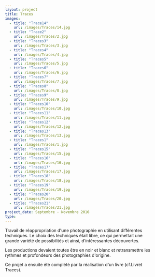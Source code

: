 ```yaml
---
layout: project
title: Traces
images:
  - title: "Trace14"
    url: /images/Traces/14.jpg
  - title: "Trace2"
    url: /images/Traces/2.jpg
  - title: "Traces3"
    url: /images/Traces/3.jpg
  - title: "Traces4"
    url: /images/Traces/4.jpg
  - title: "Traces5"
    url: /images/Traces/5.jpg
  - title: "Traces6"
    url: /images/Traces/6.jpg
  - title: "Traces7"
    url: /images/Traces/7.jpg
  - title: "Traces8"
    url: /images/Traces/8.jpg
  - title: "Traces9"
    url: /images/Traces/9.jpg
  - title: "Traces10"
    url: /images/Traces/10.jpg
  - title: "Traces11"
    url: /images/Traces/11.jpg
  - title: "Traces12"
    url: /images/Traces/12.jpg
  - title: "Traces13"
    url: /images/Traces/13.jpg
  - title: "Traces1"
    url: /images/Traces/1.jpg
  - title: "Traces15"
    url: /images/Traces/15.jpg
  - title: "Traces16"
    url: /images/Traces/16.jpg
  - title: "Traces17"
    url: /images/Traces/17.jpg
  - title: "Traces18"
    url: /images/Traces/18.jpg
  - title: "Traces19"
    url: /images/Traces/19.jpg
  - title: "Traces20"
    url: /images/Traces/20.jpg
  - title: "Traces21"
    url: /images/Traces/21.jpg
project_date: Septembre - Novembre 2016
type:
---
```

Travail de réappropriation d'une photographie en utilisant différentes techniques. Le choix des techniques était libre, ce qui permettait une grande variété de possibilités et ainsi, d'intéressantes découvertes.

Les productions devaient toutes être en noir et blanc et retransmettre les rythmes et profondeurs des photographies d'origine.

Ce projet a ensuite été complété par la réalisation d'un livre (cf.Livret Traces).
